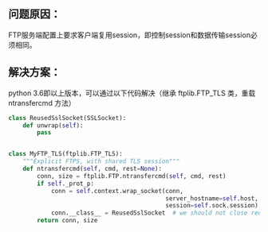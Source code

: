## 问题原因：

FTP服务端配置上要求客户端复用session，即控制session和数据传输session必须相同。

## 解决方案：

python 3.6即以上版本，可以通过以下代码解决（继承 ftplib.FTP_TLS 类，重载 ntransfercmd 方法）

```python
class ReusedSslSocket(SSLSocket):
    def unwrap(self):
        pass


class MyFTP_TLS(ftplib.FTP_TLS):
    """Explicit FTPS, with shared TLS session"""
    def ntransfercmd(self, cmd, rest=None):
        conn, size = ftplib.FTP.ntransfercmd(self, cmd, rest)
        if self._prot_p:
            conn = self.context.wrap_socket(conn,
                                            server_hostname=self.host,
                                            session=self.sock.session)  # reuses TLS session            
            conn.__class__ = ReusedSslSocket  # we should not close reused ssl socket when file transfers finish
        return conn, size
```

